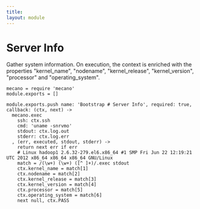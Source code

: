 ```yaml
---
title: 
layout: module
---
```


# Server Info

Gather system information. On execution, the context is enriched with the 
properties "kernel\_name", "nodename", "kernel\_release", "kernel\_version", 
"processor" and "operating_system".

    mecano = require 'mecano'
    module.exports = []

    module.exports.push name: 'Bootstrap # Server Info', required: true, callback: (ctx, next) ->
      mecano.exec
        ssh: ctx.ssh
        cmd: 'uname -snrvmo'
        stdout: ctx.log.out
        stderr: ctx.log.err
      , (err, executed, stdout, stderr) ->
        return next err if err
        # Linux hadoop1 2.6.32-279.el6.x86_64 #1 SMP Fri Jun 22 12:19:21 UTC 2012 x86_64 x86_64 x86_64 GNU/Linux
        match = /(\w+) (\w+) ([^ ]+)/.exec stdout
        ctx.kernel_name = match[1]
        ctx.nodename = match[2]
        ctx.kernel_release = match[3]
        ctx.kernel_version = match[4]
        ctx.processor = match[5]
        ctx.operating_system = match[6]
        next null, ctx.PASS